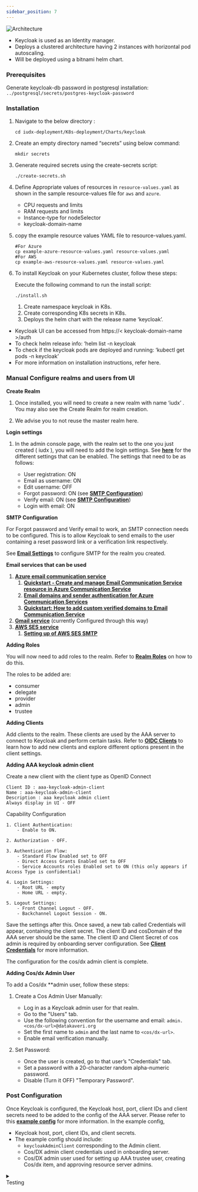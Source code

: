 ```yaml
---
sidebar_position: 7
---
```

<div class="img_background">
<div style={{textAlign: 'center'}}>

![Architecture](../../../resources/auth/keycloak-arch.png)
</div></div>

- Keycloak is used as an Identity manager.
- Deploys a clustered architecture having 2 instances with horizontal pod autoscaling.
- Will be deployed using a bitnami helm chart.


### Prerequisites

Generate keycloak-db password in postgresql installation: `../postgresql/secrets/postgres-keycloak-password`

### Installation

1. Navigate to the below directory :

    ```
    cd iudx-deployment/K8s-deployment/Charts/keycloak
    ```

2. Create an empty directory named “secrets” using below command:

    ```
    mkdir secrets
    ```

3. Generate required secrets using the create-secrets script:
    ```
    ./create-secrets.sh
    ```
4. Define Appropriate values of resources in `resource-values.yaml` as shown in the sample resource-values file for `aws` and `azure`.
    
    - CPU requests and limits 
    - RAM requests and limits
    - Instance-type for nodeSelector
    - keycloak-domain-name

5. copy the example resource values YAML file to resource-values.yaml.
    
    ```
    #For Azure
    cp example-azure-resource-values.yaml resource-values.yaml
    #For AWS
    cp example-aws-resource-values.yaml resource-values.yaml

    ```

6. To install Keycloak on your Kubernetes cluster, follow these steps:

   Execute the following command to run the install script:

   ```
   ./install.sh
   ```
    1. Create namespace keycloak in K8s.
    2. Create corresponding K8s secrets in K8s.
    3. Deploys the helm chart with the release name ‘keycloak’.

- Keycloak UI can be accessed from https://< keycloak-domain-name >/auth
- To check helm release info: ‘helm list -n keycloak
- To check if the keycloak pods are deployed and running: ‘kubectl get pods -n keycloak’
- For more information on installation instructions, refer here.

### Manual Configure realms and users from UI

**Create Realm**

1. Once installed, you will need to create a new realm with name ‘iudx’ . You may also see the Create Realm for realm creation.

2. We advise you to not reuse the master realm here.

**Login settings**

1. In the admin console page, with the realm set to the one you just created ( iudx ), you will need to add the login settings. See **[here](https://www.keycloak.org/docs/22.0.1/server_admin/#login-page-settings)** for the different settings that can be enabled. The settings that need to be as follows:

   - User registration: ON
   - Email as username: ON
   - Edit username: OFF
   - Forgot password: ON (see **[SMTP Configuration](https://github.com/datakaveri/iudx-aaa-server/issues/224#SMTP-Configuration)**)
   - Verify email: ON (see **[SMTP Configuration](https://github.com/datakaveri/iudx-aaa-server/issues/224#SMTP-Configuration)**)
   - Login with email: ON

**SMTP Configuration**

For Forgot password and Verify email to work, an SMTP connection needs to be configured. This is to allow Keycloak to send emails to the user containing a reset password link or a verification link respectively.

See **[Email Settings](https://www.keycloak.org/docs/22.0.1/server_admin/#_email)** to configure SMTP for the realm you created.

**Email services that can be used**

1. **[Azure email communication service](https://learn.microsoft.com/en-us/azure/communication-services/concepts/email/email-overview)**
    1. **[Quickstart - Create and manage Email Communication Service resource in Azure Communication Service](https://learn.microsoft.com/en-us/azure/communication-services/quickstarts/email/create-email-communication-resource)**
    2. **[Email domains and sender authentication for Azure Communication Services](https://learn.microsoft.com/en-us/azure/communication-services/concepts/email/email-domain-and-sender-authentication)**
    3. **[Quickstart: How to add custom verified domains to Email Communication Service](https://learn.microsoft.com/en-us/azure/communication-services/quickstarts/email/add-custom-verified-domains)**
2. **[Gmail service](https://support.cloudways.com/configure-gmail-smtp/)** (currently Configured through this way)
3. **[AWS SES service](https://docs.aws.amazon.com/general/latest/gr/ses.html)**
    1. **[Setting up of AWS SES SMTP](https://adamtheautomator.com/aws-email-service/)**


**Adding Roles**

You will now need to add roles to the realm. Refer to **[Realm Roles](https://www.keycloak.org/docs/22.0.1/server_admin/#realm-roles)** on how to do this.

The roles to be added are:
- consumer
- delegate
- provider
- admin
- trustee

**Adding Clients**

Add clients to the realm. These clients are used by the AAA server to connect to Keycloak and perform certain tasks. Refer to **[OIDC Clients](https://www.keycloak.org/docs/14.0/server_admin/#oidc-clients)** to learn how to add new clients and explore different options present in the client settings.

**Adding AAA keycloak admin  client**

Create a new client with the client type as OpenID Connect

```
Client ID : aaa-keycloak-admin-client 
Name : aaa-keycloak-admin-client
Description : aaa keycloak admin client
Always display in UI - OFF

```

Capability Configuration

    1. Client Authentication:
        - Enable to ON.

    2. Authorization - OFF.

    3. Authentication Flow:
        - Standard Flow Enabled set to OFF
        - Direct Access Grants Enabled set to OFF
        - Service Accounts roles Enabled set to ON (this only appears if Access Type is confidential)

    4. Login Settings:
        - Root URL - empty
        - Home URL - empty.

    5. Logout Settings:
        - Front Channel Logout - OFF.
        - Backchannel Logout Session - ON.

Save the settings after this. Once saved, a new tab called Credentials will appear, containing the client secret. The client ID and cosDomain of the AAA server should be the same. The client ID and Client Secret of cos admin is required by onboarding server configuration.  See **[Client Credentials](https://www.keycloak.org/docs/22.0.1/server_admin/#_client-credentials)** for more information.

The configuration for the cos/dx admin client is complete.

**Adding Cos/dx Admin User**

To add a Cos/dx **admin user, follow these steps:

1. Create a Cos Admin User Manually:
   - Log in as a Keycloak admin user for that realm.
   - Go to the "Users" tab.
   - Use the following convention for the username and email: `admin.<cos/dx-url>@datakaveri.org`
   - Set the first name to `admin` and the last name to `<cos/dx-url>`.
   - Enable email verification manually.

2. Set Password:
   - Once the user is created, go to that user’s "Credentials" tab.
   - Set a password with a 20-character random alpha-numeric password.
   - Disable (Turn it OFF) "Temporary Password".

### Post Configuration

Once Keycloak is configured, the Keycloak host, port, client IDs and client secrets need to be added to the config of the AAA server. Please refer to this **[example config](https://github.com/datakaveri/iudx-aaa-server/blob/4.5.0/configs/config-example.json)** for more information. In the example config,

- Keycloak host, port, client IDs, and client secrets. 
- The example config should include:
    - `keycloakAdminClient` corresponding to the Admin client.
    - Cos/DX admin client credentials used in onboarding server.
    - Cos/DX admin user used for setting up AAA trustee user, creating Cos/dx item, and approving resource server admins.


<details>
<summary><div class="style">Testing</div></summary>

To verify the reverse proxy or load balancer configuration for Keycloak, follow these steps:

1. **Verify Endpoints Configuration:**
   - Open the path `/auth/realms/master/.well-known/openid-configuration` through the reverse proxy.
   - This should display a JSON document listing several endpoints for Keycloak.
   - Ensure that the endpoints start with the domain address (scheme, domain, and port) of your reverse proxy or load balancer.
   - This ensures that Keycloak is using the correct endpoint.

2. **Verify Source IP Address:**
   - To check if Keycloak sees the correct source IP address for requests, attempt to login to the admin console with an invalid username and/or password.
   - This should trigger a warning in the server log similar to the following:
     
     ```
     08:14:21,287 WARN  XNIO-1 task-45 [org.keycloak.events] type=LOGIN_ERROR, realmId=master, 
     clientId=security-admin-console, userId=8f20d7ba-4974-4811-a695-242c8fbd1bf8, ipAddress=X.X.X.X,
     error=invalid_user_credentials, auth_method=openid-connect, auth_type=code, redirect_uri=http://localhost:8080/auth/
     admin/master/console/?redirect_fragment=%2Frealms%2Fmaster%2Fevents-settings, code_id=a3d48b67-a439-4546-b992-e93311d6493e, username=admin
     ```
   - Check that the value of `ipAddress` is the IP address of the machine you tried to login with and not the IP address of the reverse proxy or load balancer.

These tests ensure that the reverse proxy or load balancer configuration is correctly set up for Keycloak.

</details>
